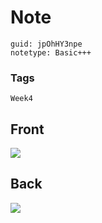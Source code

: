 # Note
```
guid: jpOhHY3npe
notetype: Basic+++
```

### Tags
```
Week4
```

## Front
<img src="paste-0c10897300358668683cb7c1a828d01205b46c58.jpg">

## Back
<img src="paste-9980216f55c5f2265791c96210df7c61be6476d7.jpg">
